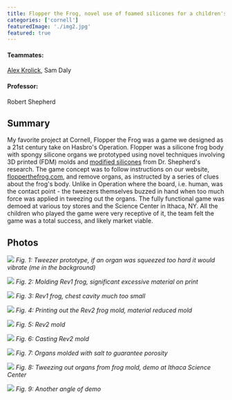```yaml
---
title: Flopper the Frog, novel use of foamed silicones for a children's toy
categories: ['cornell']
featuredImage: './img2.jpg'
featured: true
---
```

#### Teammates:
[Alex Krolick](https://alexkrolick.com/), Sam Daly

#### Professor:
Robert Shepherd

## Summary

My favorite project at Cornell, Flopper the Frog was a game we designed as a 21st century take on Hasbro's Operation. Flopper was a silicone frog body with spongy silicone organs we prototyped using novel techniques involving 3D printed (FDM) molds and [modified silicones](https://cornell.flintbox.com/#technologies/76b9d5de-6d12-4084-99ee-3abc60e46795) from Dr. Shepherd's research. The game concept was to follow instructions on our website, [flopperthefrog.com](http://flopperthefrog.com/), and remove organs, as instructed by a series of clues about the frog's body. Unlike in Operation where the board, i.e. human, was the contact point - the tweezers themselves buzzed in hand when too much force was applied in tweezing out the organs.  The fully functional game was demoed at various toy stores and the Science Center in Ithaca, NY. All the children who played the game were very receptive of it, the team felt the game was a total success, and likely market viable.

## Photos
![](img1.jpg)
*Fig. 1: Tweezer prototype, if an organ was squeezed too hard it would vibrate (me in the background)*

![](img2.jpg)
*Fig. 2: Molding Rev1 frog, significant excessive material on print*

![](img3.jpg)
*Fig. 3: Rev1 frog, chest cavity much too small*

![](img4.jpg)
*Fig. 4: Printing out the Rev2 frog mold, material reduced mold*

![](img5.jpg)
*Fig. 5: Rev2 mold*

![](img6.jpg)
*Fig. 6: Casting Rev2 mold*

![](img9.jpg)
*Fig. 7: Organs molded with salt to guarantee porosity*

![](img7.jpg)
*Fig. 8: Tweezing out organs from frog mold, demo at Ithaca Science Center*

![](img8.jpg)
*Fig. 9: Another angle of demo*
